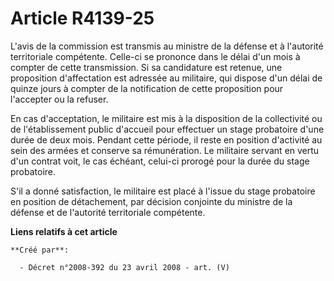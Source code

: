 # Article R4139-25

L'avis de la commission est transmis au ministre de la défense et à l'autorité territoriale compétente. Celle-ci se prononce
dans le délai d'un mois à compter de cette transmission. Si sa candidature est retenue, une proposition d'affectation est
adressée au militaire, qui dispose d'un délai de quinze jours à compter de la notification de cette proposition pour
l'accepter ou la refuser.

En cas d'acceptation, le militaire est mis à la disposition de la collectivité ou de l'établissement public d'accueil pour
effectuer un stage probatoire d'une durée de deux mois. Pendant cette période, il reste en position d'activité au sein des
armées et conserve sa rémunération. Le militaire servant en vertu d'un contrat voit, le cas échéant, celui-ci prorogé pour la
durée du stage probatoire.

S'il a donné satisfaction, le militaire est placé à l'issue du stage probatoire en position de détachement, par décision
conjointe du ministre de la défense et de l'autorité territoriale compétente.

**Liens relatifs à cet article**

	**Créé par**:

	  - Décret n°2008-392 du 23 avril 2008 - art. (V)
